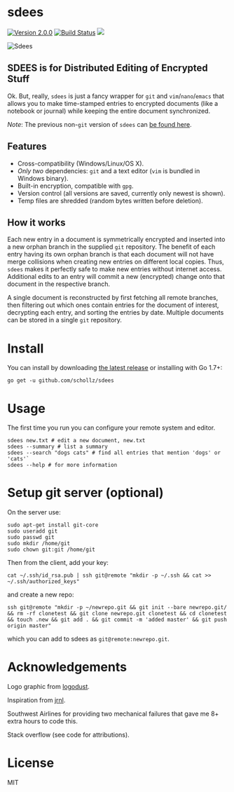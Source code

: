 # sdees


[![Version 2.0.0](https://img.shields.io/badge/version-2.0.0-brightgreen.svg?version=flat-square)](https://github.com/schollz/sdees/releases/latest)
[![Build Status](https://travis-ci.org/schollz/sdees.svg?branch=master)](https://travis-ci.org/schollz/sdees)
![](https://img.shields.io/badge/coverage-53%25-yellow.svg)

![Sdees](https://camo.githubusercontent.com/4e8c3264d9656edef93de9749f152b18314f780e/687474703a2f2f692e696d6775722e636f6d2f4936457a4544482e6a7067)

## SDEES is for Distributed Editing of Encrypted Stuff

Ok. But, really, `sdees` is just a fancy wrapper for `git` and `vim`/`nano`/`emacs` that allows you to make time-stamped entries to encrypted documents (like a notebook or journal) while keeping the entire document synchronized.

_Note_: The previous non-`git` version of `sdees` can [be found here](https://github.com/schollz/sdees/tree/1.X).


## Features

- Cross-compatibility (Windows/Linux/OS X).
- _Only two_ dependencies: `git` and a text editor (`vim` is bundled in Windows binary).
- Built-in encryption, compatible with `gpg`.
- Version control (all versions are saved, currently only newest is shown).
- Temp files are shredded (random bytes written before deletion).

## How it works

Each new entry in a document is symmetrically encrypted and inserted into a new orphan branch in the supplied `git` repository. The benefit of each entry having its own orphan branch is that each document will not have merge collisions when creating new entries on different local copies. Thus, `sdees` makes it perfectly safe to make new entries without internet access. Additional edits to an entry will commit a new (encrypted) change onto that document in the respective branch.

A single document is reconstructed by first fetching all remote branches, then filtering out which ones contain entries for the document of interest, decrypting each entry, and sorting the entries by date. Multiple documents can be stored in a single `git` repository.

# Install

You can install by downloading [the latest release](https://github.com/schollz/sdees/releases/latest) or installing with Go 1.7+:
```
go get -u github.com/schollz/sdees
```

# Usage

The first time you run you can configure your remote system and editor.

```
sdees new.txt # edit a new document, new.txt
sdees --summary # list a summary
sdees --search "dogs cats" # find all entries that mention 'dogs' or 'cats'`
sdees --help # for more information
```

# Setup git server (optional)

On the server use:

```
sudo apt-get install git-core
sudo useradd git
sudo passwd git
sudo mkdir /home/git
sudo chown git:git /home/git
```

Then from the client, add your key:

```
cat ~/.ssh/id_rsa.pub | ssh git@remote "mkdir -p ~/.ssh && cat >>  ~/.ssh/authorized_keys"
```
and create a new repo:

```
ssh git@remote "mkdir -p ~/newrepo.git && git init --bare newrepo.git/ && rm -rf clonetest && git clone newrepo.git clonetest && cd clonetest && touch .new && git add . && git commit -m 'added master' && git push origin master"
```
which you can add to sdees as `git@remote:newrepo.git`.

# Acknowledgements

Logo graphic from [logodust](http://logodust.com).

Inspiration from [jrnl](http://jrnl.sh/).

Southwest Airlines for providing two mechanical failures that gave me 8+ extra hours to code this.

Stack overflow (see code for attributions).

# License

MIT
